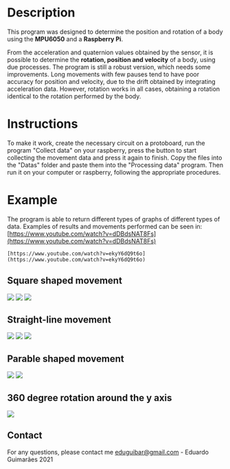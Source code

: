 ﻿# Description
This program was designed to determine the position and rotation of a body using the **MPU6050** and a **Raspberry Pi**.

From the acceleration and quaternion values ​​obtained by the sensor, it is possible to determine the **rotation, position and velocity** of a body, using due processes. The program is still a robust version, which needs some improvements. Long movements with few pauses tend to have poor accuracy for position and velocity, due to the drift obtained by integrating acceleration data. However, rotation works in all cases, obtaining a rotation identical to the rotation performed by the body.
# Instructions 
To make it work, create the necessary circuit on a protoboard, run the program "Collect data" on your raspberry, press the button to start collecting the movement data and press it again to finish. Copy the files into the "Datas" folder and paste them into the "Processing data" program. Then run it on your computer or raspberry, following the appropriate procedures.
# Example
The program is able to return different types of graphs of different types of data. Examples of results and movements performed can be seen in:
    [https://www.youtube.com/watch?v=dDBdsNAT8Fs](https://www.youtube.com/watch?v=dDBdsNAT8Fs)
    
    [https://www.youtube.com/watch?v=ekyY6dQ9t6o](https://www.youtube.com/watch?v=ekyY6dQ9t6o)
## Square shaped movement    		
![](https://cdn.discordapp.com/attachments/857382160712466452/872321595635548160/posdveldacc_mov_square.png)
    ![](https://cdn.discordapp.com/attachments/857382160712466452/872315788437127188/xyz_mov_square_3d.png)
    ![](https://cdn.discordapp.com/attachments/857382160712466452/872315785152962560/xy_mov_square.png)
## Straight-line movement  
![](https://cdn.discordapp.com/attachments/857382160712466452/872299091428798564/acc_mov_linear.png)
    ![](https://cdn.discordapp.com/attachments/857382160712466452/872301214631620608/three_posd_veld_acc_mov_linear.png)
    ![](https://cdn.discordapp.com/attachments/857382160712466452/872313066891673600/xy_mov_linear_3d.png)
## Parable shaped movement
![](https://cdn.discordapp.com/attachments/857382160712466452/872322881894383716/posd_veld_acc_mov_parabola.png)
    ![](https://cdn.discordapp.com/attachments/857382160712466452/872323593126707260/xz_mov_parabola_3d.png)
## 360 degree rotation around the y axis 
![](https://cdn.discordapp.com/attachments/857382160712466452/872310307693920296/quat_quatc_eulerc_mov_linear.png)
## Contact
For any questions, please contact me <eduguibar@gmail.com> - Eduardo Guimarães 2021

